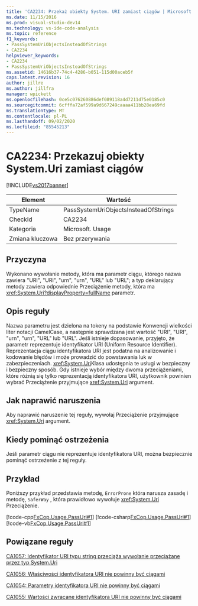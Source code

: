 ```yaml
---
title: 'CA2234: Przekaż obiekty System. URI zamiast ciągów | Microsoft Docs'
ms.date: 11/15/2016
ms.prod: visual-studio-dev14
ms.technology: vs-ide-code-analysis
ms.topic: reference
f1_keywords:
- PassSystemUriObjectsInsteadOfStrings
- CA2234
helpviewer_keywords:
- CA2234
- PassSystemUriObjectsInsteadOfStrings
ms.assetid: 14616b37-74c4-4286-b051-115d00aceb5f
caps.latest.revision: 16
author: jillre
ms.author: jillfra
manager: wpickett
ms.openlocfilehash: 0ce5c076260886def089118a4d7211d75e0185c0
ms.sourcegitcommit: 6cfffa72af599a9d667249caaaa411bb28ea69fd
ms.translationtype: MT
ms.contentlocale: pl-PL
ms.lasthandoff: 09/02/2020
ms.locfileid: "85545213"
---
```

# <a name="ca2234-pass-systemuri-objects-instead-of-strings"></a>CA2234: Przekazuj obiekty System.Uri zamiast ciągów
[!INCLUDE[vs2017banner](../includes/vs2017banner.md)]

|Element|Wartość|
|-|-|
|TypeName|PassSystemUriObjectsInsteadOfStrings|
|CheckId|CA2234|
|Kategoria|Microsoft. Usage|
|Zmiana kluczowa|Bez przerywania|

## <a name="cause"></a>Przyczyna
 Wykonano wywołanie metody, która ma parametr ciągu, którego nazwa zawiera "URI", "URI", "urn", "urn", "URL" lub "URL"; a typ deklarujący metody zawiera odpowiednie Przeciążenie metody, która ma <xref:System.Uri?displayProperty=fullName> parametr.

## <a name="rule-description"></a>Opis reguły
 Nazwa parametru jest dzielona na tokeny na podstawie Konwencji wielkości liter notacji CamelCase, a następnie sprawdzana jest wartość "URI", "URI", "urn", "urn", "URL" lub "URL". Jeśli istnieje dopasowanie, przyjęto, że parametr reprezentuje identyfikator URI (Uniform Resource Identifier). Reprezentacja ciągu identyfikatora URI jest podatna na analizowanie i kodowanie błędów i może prowadzić do powstawania luk w zabezpieczeniach. <xref:System.Uri>Klasa udostępnia te usługi w bezpieczny i bezpieczny sposób. Gdy istnieje wybór między dwoma przeciążeniami, które różnią się tylko reprezentacją identyfikatora URI, użytkownik powinien wybrać Przeciążenie przyjmujące <xref:System.Uri> argument.

## <a name="how-to-fix-violations"></a>Jak naprawić naruszenia
 Aby naprawić naruszenie tej reguły, wywołaj Przeciążenie przyjmujące <xref:System.Uri> argument.

## <a name="when-to-suppress-warnings"></a>Kiedy pominąć ostrzeżenia
 Jeśli parametr ciągu nie reprezentuje identyfikatora URI, można bezpiecznie pominąć ostrzeżenie z tej reguły.

## <a name="example"></a>Przykład
 Poniższy przykład przedstawia metodę, `ErrorProne` która narusza zasadę i metodę, `SaferWay` , która prawidłowo wywołuje <xref:System.Uri> Przeciążenie.

 [!code-cpp[FxCop.Usage.PassUri#1](../snippets/cpp/VS_Snippets_CodeAnalysis/FxCop.Usage.PassUri/cpp/FxCop.Usage.PassUri.cpp#1)]
 [!code-csharp[FxCop.Usage.PassUri#1](../snippets/csharp/VS_Snippets_CodeAnalysis/FxCop.Usage.PassUri/cs/FxCop.Usage.PassUri.cs#1)]
 [!code-vb[FxCop.Usage.PassUri#1](../snippets/visualbasic/VS_Snippets_CodeAnalysis/FxCop.Usage.PassUri/vb/FxCop.Usage.PassUri.vb#1)]

## <a name="related-rules"></a>Powiązane reguły
 [CA1057: Identyfikator URI typu string przeciąża wywołanie przeciążane przez typ System.Uri](../code-quality/ca1057-string-uri-overloads-call-system-uri-overloads.md)

 [CA1056: Właściwości identyfikatora URI nie powinny być ciągami](../code-quality/ca1056-uri-properties-should-not-be-strings.md)

 [CA1054: Parametry identyfikatora URI nie powinny być ciągami](../code-quality/ca1054-uri-parameters-should-not-be-strings.md)

 [CA1055: Wartości zwracane identyfikatora URI nie powinny być ciągami](../code-quality/ca1055-uri-return-values-should-not-be-strings.md)

